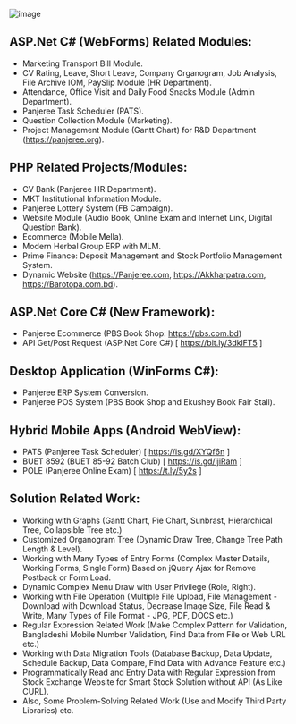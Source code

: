 ![image](https://user-images.githubusercontent.com/83280369/189738315-fe50d3af-9063-4ca7-adb4-6b1ac163b8b2.png)


## ASP.Net C# (WebForms) Related Modules:
 - Marketing Transport Bill Module.
 - CV Rating, Leave, Short Leave, Company Organogram, Job Analysis, File Archive IOM, PaySlip Module (HR Department).
 - Attendance, Office Visit and Daily Food Snacks Module (Admin Department).
 - Panjeree Task Scheduler (PATS).
 - Question Collection Module (Marketing).
 - Project Management Module (Gantt Chart) for R&D Department (https://panjeree.org).


## PHP Related Projects/Modules:
 - CV Bank (Panjeree HR Department).
 - MKT Institutional Information Module.
 - Panjeree Lottery System (FB Campaign). 
 - Website Module (Audio Book, Online Exam and Internet Link, Digital Question Bank).
 - Ecommerce (Mobile Mella).	
 - Modern Herbal Group ERP with MLM.
 - Prime Finance: Deposit Management and  Stock Portfolio Management System.
 - Dynamic Website (https://Panjeree.com, https://Akkharpatra.com, https://Barotopa.com.bd).


## ASP.Net Core C# (New Framework): 
 - Panjeree Ecommerce (PBS Book Shop: https://pbs.com.bd) 
 - API Get/Post Request (ASP.Net Core C#)  [ https://bit.ly/3dklFT5 ]


## Desktop Application (WinForms C#):
 - Panjeree ERP System Conversion.
 - Panjeree POS System (PBS Book Shop and Ekushey Book Fair Stall).


## Hybrid Mobile Apps (Android WebView): 
 - PATS (Panjeree Task Scheduler)  [ https://is.gd/XYQf6n ]
 - BUET 8592 (BUET 85-92 Batch Club)  [ https://is.gd/ijiRam ]	
 - POLE (Panjeree Online Exam)  [ https://t.ly/5y2s ]


## Solution Related Work:
 - Working with Graphs (Gantt Chart, Pie Chart, Sunbrast, Hierarchical Tree, Collapsible Tree etc.)
 - Customized Organogram Tree (Dynamic Draw Tree, Change Tree Path Length & Level).
 - Working with Many Types of Entry Forms (Complex Master Details, Working Forms, Single Form) Based on jQuery Ajax for Remove Postback or Form Load.
 - Dynamic Complex Menu Draw with User Privilege (Role, Right).
 - Working with File Operation (Multiple File Upload, File Management - Download with Download Status, Decrease Image Size, File Read & Write, Many Types of File Format - JPG, PDF, DOCS etc.)
 - Regular Expression Related Work (Make Complex Pattern for Validation, Bangladeshi Mobile Number Validation, Find Data from File or Web URL etc.)
 - Working with Data Migration Tools (Database Backup, Data Update, Schedule Backup, Data Compare, Find Data with Advance Feature etc.)
 - Programmatically Read and Entry Data with Regular Expression from Stock Exchange Website for Smart Stock Solution without API (As Like CURL). 
 - Also, Some Problem-Solving Related Work (Use and Modify Third Party Libraries) etc.


